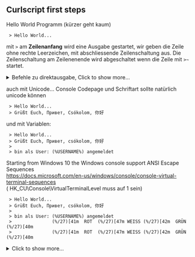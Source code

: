 ## Curlscript first steps

Hello World Programm (kürzer geht kaum)

     > Hello World...
    
 
mit `>` am **Zeilenanfang** wird eine Ausgabe gestartet,
wir geben die Zeile ohne rechte Leerzeichen, mit abschliessende Zeilenschaltung aus.
Die Zeilenschaltung am Zeilenenende wird abgeschaltet wenn die Zeile mit `>~` startet.

<details>
 <summary>Befehle zu direktausgabe, Click to show more...</summary>
 <markdown>  
      
| Befehl        | Code    |    
| ------------- |---------| 
| writeln       | `>`     | 
| write         | `>~`    | 
| write-get-ln  | `><`    |  
 </markdown>
 </details>

auch mit Unicode...
Console Codepage und Schriftart sollte natürlich unicode können 

     > Hello World...
     > Grüßt Euch, Привет, Csókolom, 你好

und mit Variablen:

     > Hello World...
     > Grüßt Euch, Привет, csókolom, 你好
     >
     > bin als User: (%USERNAME%) angemeldet
     
Starting from Windows 10 the Windows console support ANSI Escape Sequences  
https://docs.microsoft.com/en-us/windows/console/console-virtual-terminal-sequences  
( HK_CU\Console\VirtualTerminalLevel muss auf 1 sein)

     > Hello World...
     > Grüßt Euch, Привет, csókolom, 你好
     >
     > bin als User: (%USERNAME%) angemeldet
     >               (%/27)[41m  ROT  (%/27)[47m WEISS (%/27)[42m  GRÜN  (%/27)[40m   
     >               (%/27)[41m  ROT  (%/27)[47m WEISS (%/27)[42m  GRÜN  (%/27)[40m   


<details>
  <summary>Click to show more...</summary>
  <markdown>   
       
 | Befehl        | Code    |      
 | ------------- |---------| 
 | writeln       | `>`     | 
 | write         | `>~`    |        
   </markdown>
   
   <details>
  <summary>Click to show more...</summary>
  <markdown>   
       
 | Befehl        | Code    |      
 | ------------- |---------| 
 | writeln       | `>`     | 
 | write         | `>~`    |        
   </markdown>
</details>
</details>
